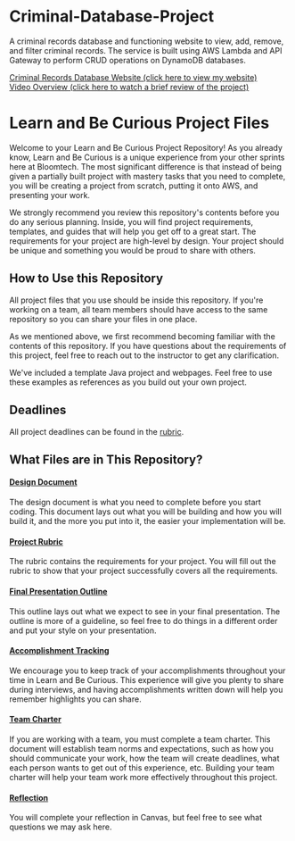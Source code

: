 # Criminal-Database-Project
A criminal records database and functioning website to view, add, remove, and filter criminal records.  The service is built using AWS Lambda and API Gateway to perform CRUD operations on DynamoDB databases.

[Criminal Records Database Website (click here to view my website)](https://criminal-records-website.s3.us-west-2.amazonaws.com/index.html)  
[Video Overview (click here to watch a brief review of the project)](https://www.loom.com/share/62a5b26a1dc94e12acb6f097adf8c24f)

# Learn and Be Curious Project Files

Welcome to your Learn and Be Curious Project Repository! As you already know, Learn and Be Curious is a unique experience from your other sprints here at Bloomtech. The most significant difference is that instead of being given a partially built project with mastery tasks that you need to complete, you will be creating a project from scratch, putting it onto AWS, and presenting your work.

We strongly recommend you review this repository's contents before you do any serious planning. Inside, you will find project requirements, templates, and guides that will help you get off to a great start. The requirements for your project are high-level by design. Your project should be unique and something you would be proud to share with others. 
  
## How to Use this Repository

All project files that you use should be inside this repository. If you're working on a team, all team members should have access to the same repository so you can share your files in one place.

As we mentioned above, we first recommend becoming familiar with the contents of this repository. If you have questions about the requirements of this project, feel free to reach out to the instructor to get any clarification.

We've included a template Java project and webpages. Feel free to use these examples as references as you build out your own project.

## Deadlines

All project deadlines can be found in the [rubric](https://github.com/brianjknight/Criminal-Database-Project/blob/main/backend/javaforce5-beta/project_documents/rubric.md).  
  
## What Files are in This Repository?

#### [Design Document](https://github.com/brianjknight/Criminal-Database-Project/blob/main/backend/javaforce5-beta/project_documents/design_document.md)  

The design document is what you need to complete before you start coding. This document lays out what you will be building and how you will build it, and the more you put into it, the easier your implementation will be.

#### [Project Rubric](https://github.com/brianjknight/Criminal-Database-Project/blob/main/backend/javaforce5-beta/project_documents/rubric.md)  

The rubric contains the requirements for your project. You will fill out the rubric to show that your project successfully covers all the requirements.

#### [Final Presentation Outline](https://github.com/brianjknight/Criminal-Database-Project/blob/main/backend/javaforce5-beta/project_documents/Team%20JavaForce5%20Presentation.pptx)  

This outline lays out what we expect to see in your final presentation. The outline is more of a guideline, so feel free to do things in a different order and put your style on your presentation. 

#### [Accomplishment Tracking](https://github.com/brianjknight/Criminal-Database-Project/blob/main/backend/javaforce5-beta/project_documents/accomplishment_tracking_Brian.md)  

We encourage you to keep track of your accomplishments throughout your time in Learn and Be Curious. This experience will give you plenty to share during interviews, and having accomplishments written down will help you remember highlights you can share.

#### [Team Charter](https://github.com/brianjknight/Criminal-Database-Project/blob/main/backend/javaforce5-beta/project_documents/team_charter.md)  

If you are working with a team, you must complete a team charter. This document will establish team norms and expectations, such as how you should communicate your work, how the team will create deadlines, what each person wants to get out of this experience, etc. Building your team charter will help your team work more effectively throughout this project.

#### [Reflection](https://github.com/brianjknight/Criminal-Database-Project/blob/main/backend/javaforce5-beta/project_documents/reflection.md)  

You will complete your reflection in Canvas, but feel free to see what questions we may ask here.
